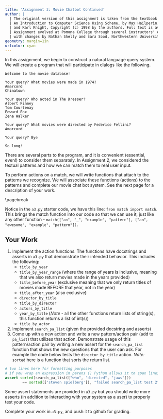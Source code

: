 ```yaml
---
title: 'Assignment 3: Movie Chatbot Continued'
author: |
  | The original version of this assignment is taken from the textbook Concrete Abstractions:
  | An Introduction to Computer Science Using Scheme, by Max Hailperin, Barbara Kaiser,
  | and Karl Knight, Copyright (c) 1998 by the authors. Full text is available for free [here](http://www.gustavus.edu/+max/concrete-abstractions.html).
  | Assignment evolved at Pomona College through several instructors' offerings,
  | with changes by Nathan Shelly and Sara Sood, Northwestern University.
geometry: margin=1in
urlcolor: cyan
---
```


In this assignment, we begin to construct a natural language query system. We will create a program that will participate in dialogs like the following.

```text
Welcome to the movie database!

Your query? What movies were made in 1974?
Amarcord
Chinatown

Your query? Who acted in The Dresser?
Albert Finney
Tom Courtenay
Edward Fox
Zena Walker

Your query? What movies were directed by Federico Fellini?
Amarcord

Your query? Bye

So long!
```

There are several parts to the program, and it is convenient (essential, even!) to consider them separately. In Assignment 2, we considered the textual patterns and how we can match them to real user input.

To perform actions on a match, we will write functions that attach to the patterns we recognize. We will associate these functions (actions) to the patterns and complete our movie chat bot system. See the next page for a description of your work.

\pagebreak

Notice in the `a3.py` starter code, we have this line: `from match import match`. This brings the match function into our code so that we can use it, just like any other function - `match(["an", "_", "example", "pattern"], ["an", "awesome", "example", "pattern"])`.

## Your Work

1. Implement the action functions. The functions have docstrings and asserts in `a3.py` that demonstrate their intended behavior. This includes the following:
   - `title_by_year`
   - `title_by_year_range` (where the range of years is inclusive, meaning that we also return movies made in the years provided)
   - `title_before_year` (exclusive meaning that we only return titles of movies made BEFORE that year, not in the year)
   - `title_after_year` (also exclusive)
   - `director_by_title`
   - `title_by_director`
   - `actors_by_title`
   - `year_by_title` (_Note_ - all the other functions return lists of string(s), this function returns a list of int(s))
   - `title_by_actor`
2. Implement `search_pa_list` (given the provided docstring and asserts)
3. Come up with a new action and write a new pattern/action pair (add to `pa_list`) that utilizes that action. Demonstrate usage of this pattern/action pair by writing a new assert for the `search_pa_list` function that shows the new questions that the user can ask. For example the code below tests the `director_by_title` action. _Note:_ `sorted` here is a function that sorts the return list.

```python
# two lines here for formatting purposes
# if you wrap an expression in parens () Python allows it to span lines
assert sorted(search_pa_list(["who", "directed", "jaws"]))
        == sorted(['steven spielberg']), "failed search_pa_list test 2"
```

Some assert statements are provided in `a3.py` but you should write more asserts (in addition to interacting with your system as a user) to properly test your code.

Complete your work in `a3.py`, and push it to github for grading.

